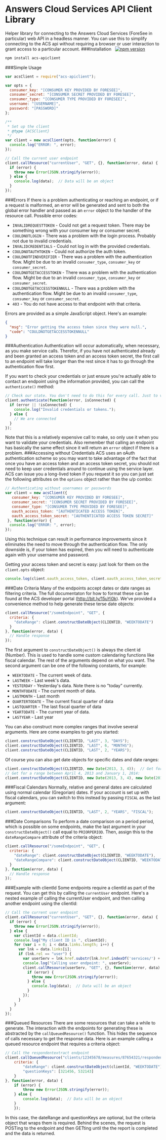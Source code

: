 Answers Cloud Services API Client Library
===================
Helper library for connecting to the Answers Cloud Services (ForeSee in particular) web API in a headless manner. You can use this to simplify connecting to the ACS api without requiring a browser or user interaction to grant access to a particular account.
###Installation &nbsp;  [![npm version](https://badge.fury.io/js/acs-apiclient.svg)](http://badge.fury.io/js/acs-apiclient)
```sh
npm install acs-apiclient
```
###Simple Usage
```javascript
var acsClient = require("acs-apiclient");

var opts = {
  consumer_key: "[CONSUMER KEY PROVIDED BY FORESEE]",
  consumer_secret: "[CONSUMER SECRET PROVIDED BY FORESEE]",
  consumer_type: "[CONSUMER TYPE PROVIDED BY FORESEE]",
  username: "[USERNAME]",
  password: "[PASSWORD]"
};

/**
 * Set up the client
 * @type {ACSClient}
 */
var client = new acsClient(opts, function(error) {
  console.log("ERROR: ", error);
});

// Call the current user endpoint
client.callResource("currentUser", "GET", {}, function(error, data) {
  if (error) {
    throw new Error(JSON.stringify(error));
  } else {
    console.log(data);  // Data will be an object
  }
});
```
###Errors
If there is a problem authenticating or reaching an endpoint, or if a request is malformed, an error will be generated and sent to both the global error handler and passed as an `error` object to the handler of the resource call. Possible error codes:
* `INVALIDREQUESTTOKEN` - Could not get a request token. There may be something wrong with your consumer key or consumer secret.
* `COULDNOTLOGIN` - There was a problem with the login process. Probably not due to invalid credentials.
* `INVALIDCREDENTIALS` - Could not log in with the provided credentials.
* `COULDNOTAUTHTOKEN` - Could not authorize the auth token.
* `COULDNOTFINDVERIFIER` - There was a problem with the authentication flow. Might be due to an invalid `consumer_type`, `consumer_key` or `consumer_secret`.
* `COULDNOTGETACCESSTOKEN` - There was a problem with the authentication flow. Might be due to an invalid `consumer_type`, `consumer_key` or `consumer_secret`.
* `COULDNOTGETACCESSTOKENNULL` - There was a problem with the authentication flow. Might be due to an invalid `consumer_type`, `consumer_key` or `consumer_secret`.
* `403` - You do not have access to that endpoint with that criteria.

Errors are provided as a simple JavaScript object. Here's an example:
```json
{
  "msg": "Error getting the access token since they were null.",
  "code": "COULDNOTGETACCESSTOKENNULL"
}
```
###Authentication
Authentication will occur automatically, when necessary, as you make service calls. Therefor, if you have not authenticated already and been granted an access token and an access token secret, the first call to an endpoint will take longer than the rest since it has to go through the authentication flow first.

If you want to check your credentials or just ensure you're actually able to contact an endpoint using the information provided, you can call the `authenticate()` method:
```javascript
// Check our state. You don't need to do this for every call. Just to validate credentials or tokens for the first time.
client.authenticate(function(error, isConnected) {
  if (error || !isConnected) {
    console.log("Invalid credentials or tokens.");
  } else {
    // We are connected
  }
});
```
Note that this is a relatively expensive call to make, so only use it when you want to validate your credentials. Also remember that calling an endpoint has basically the same effect since it will return an `error` object if there is a problem.
###Accessing without Credentials
ACS uses an oAuth authentication scheme so you may want to take advantage of the fact that once you have an access token and an access token secret, you should not need to keep user credentials around to continue using the service layer. ACS can issue you a long-lived token if you request it so you can just set the following attributes on the `options` object rather than the u/p combo:
```javascript
// Authenticating without usernames or passwords
var client = new acsClient({
   consumer_key: "[CONSUMER KEY PROVIDED BY FORESEE]",
   consumer_secret: "[CONSUMER SECRET PROVIDED BY FORESEE]",
   consumer_type: "[CONSUMER TYPE PROVIDED BY FORESEE]",
   oauth_access_token: "[AUTHENTICATED ACCESS TOKEN]",
   oauth_access_token_secret: "[AUTHENTICATED ACCESS TOKEN SECRET]"
 }, function(error) {
  console.log("ERROR: ", error);
});
```
Using this technique can result in performance improvements since it eliminates the need to move through the authentication flow. The only downside is, if your token has expired, then you will need to authenticate again with your username and password.

Getting your access token and secret is easy: just look for them on the `client.opts` object:
```javascript
console.log(client.oauth_access_token, client.oauth_access_token_secret);
```
###Date Criteria
Many of the endpoints accept dates or date ranges as filtering criteria. The full documentaton for how to format these can be found at the ACS developer portal (http://bit.ly/15uYi0k). We've provided a convenience method to help generate these terse date objects:
```javascript
client.callResource("/someEndpoint", "GET", {
  criteria: {
    "dateRange": client.constructDateObject(CLIENTID, "WEEKTODATE")
  }
}, function(error, data) {
  // Handle response
});
```
The first argument to `constructDateObject()` is always the client id (Number). This is used to handle some custom calendaring functions like fiscal calendar. The rest of the arguments depend on what you want. The second argument can be one of the following constants, for example:
* `WEEKTODATE` - The current week of data.
* `LASTWEEK` - Last week's data.
* `YESTERDAY` - Yesterday's data. Note there is no "today" currently.
* `MONTHTODATE` - The current month of data.
* `LASTMONTH` - Last month
* `QUARTERTODATE` - The current fiscal quarter of data
* `LASTQUARTER` - The last fiscal quarter of data
* `YEARTODATE` - The current year of data.
* `LASTYEAR` - Last year

You can also construct more complex ranges that involve several arguments. Here are come examples to get you started:
```javascript
client.constructDateObject(CLIENTID, "LAST", 3, "DAYS");
client.constructDateObject(CLIENTID, "LAST", 6, "MONTHS");
client.constructDateObject(CLIENTID, "LAST", 2, "YEARS");
```
Of course you can also get date objects for specific dates and date ranges:
```javascript
client.constructDateObject(CLIENTID, new Date(2013, 3, 4));  // Get for April 4, 2013
// Get for a range between April 4, 2013 and January 1, 2014:
client.constructDateObject(CLIENTID, new Date(2013, 3, 4), new Date(2014, 0, 1);  
```
###Fiscal Calendars
Normally, relative and general dates are calculated using normal calendar (Gregorian) dates. If your account is set up with fiscal calendars, you can switch to this instead by passing `FISCAL` as the last argument:
```javascript
client.constructDateObject(CLIENTID, "LAST", 2, "YEARS", "FISCAL");
```
###Date Comparisons
To perform a date comparison on a period period, which is possible on some endpoints, make the last argument in your `constructDateObject()` call equal to `PRIORPERIOD`. Then, assign this to the `dateRangeCompare` attribute of the criteria object:
```javascript
client.callResource("/someEndpoint", "GET", {
  criteria: {
    "dateRange": client.constructDateObject(CLIENTID, "WEEKTODATE"),
    "dateRangeCompare": client.constructDateObject(CLIENTID, "WEEKTODATE", "PRIORPERIOD")
  }
}, function(error, data) {
  // Handle response
});
```
###Example with clientId
Some endpoints require a clientId as part of the request. You can get this by calling the `currentUser` endpoint. Here's a nested example of calling the currentUser endpoint, and then calling another endpoint using the clientId:
```javascript
// Call the current user endpoint
client.callResource("currentUser", "GET", {}, function(error, data) {
  if (error) {
    throw new Error(JSON.stringify(error));
  } else {
    var clientId = data.clientId;
    console.log("My client ID is ", clientId);
    for (var i = 0; i < data.links.length; i++) {
      var lnk = data.links[i];
      if (lnk.rel == "user") {
        var userServ = lnk.href.substr(lnk.href.indexOf('services/') + 'services/'.length);
        console.log("Calling user endpoint: ", userServ);
        client.callResource(userServ, "GET", {}, function(error, data) {
          if (error) {
            throw new Error(JSON.stringify(error));
          } else {
            console.log(data);  // Data will be an object
          }
        });
      }
    }
  }
});
```

###Queued Resources
There are some resources that can take a while to generate. The interaction with the endpoints for generating these is abstracted by the `callQueuedResource()` function. This hides the sequence of calls necessary to get the response data. Here is an example calling a queued resource endpoint that requires a criteria object:
```javascript
// Call the respondentextract endpoint
client.callQueuedResource("clients/12345678/measures/87654321/respondentsextract", {
	criteria: {
	    "dateRange": client.constructDateObject(clientId, "WEEKTODATE"),
	    "questionKeys": [321456, 532143]
	}
}, function(error, data) {
	if (error) {
	    throw new Error(JSON.stringify(error));
	} else {
	    console.log(data);  // Data will be an object
	}
    });
```

In this case, the dateRange and questionKeys are optional, but the criteria object that wraps them is required.
Behind the scenes, the request is POSTing to the endpoint and then GETting until the the report is completed and the data is returned.